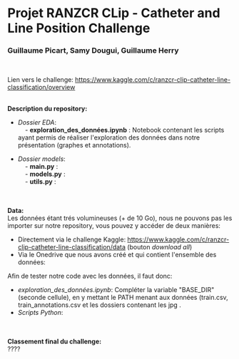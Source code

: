 # Projet RANZCR CLip - Catheter and Line Position Challenge
### Guillaume Picart, Samy Dougui, Guillaume Herry    
<br> 

Lien vers le challenge: https://www.kaggle.com/c/ranzcr-clip-catheter-line-classification/overview
<br><br>

**Description du repository:** <br>
- *Dossier EDA*: <br>
&nbsp;&nbsp;&nbsp;        - **exploration_des_données.ipynb** : Notebook contenant les scripts ayant permis de réaliser l'exploration des données dans notre présentation (graphes et annotations).

- *Dossier models*: <br>
&nbsp;&nbsp;&nbsp;        - **main.py** : <br>
&nbsp;&nbsp;&nbsp;        - **models.py** : <br>
&nbsp;&nbsp;&nbsp;        - **utils.py** : <br>
 

<br><br>
**Data:** <br>
Les données étant trés volumineuses (+ de 10 Go), nous ne pouvons pas les importer sur notre repository, vous pouvez y accéder de deux manières: <br>
- Directement via le challenge Kaggle: https://www.kaggle.com/c/ranzcr-clip-catheter-line-classification/data (bouton *download all*)
- Via le Onedrive que nous avons créé et qui contient l'ensemble des données: 

Afin de tester notre code avec les données, il faut donc:
- *exploration_des_données.ipynb*: Compléter la variable "BASE_DIR" (seconde cellule), en y mettant le PATH menant aux données (train.csv, train_annotations.csv et les dossiers contenant les jpg . <br>
- *Scripts Python*: <br>


<br><br>
**Classement final du challenge:** <br> ????
